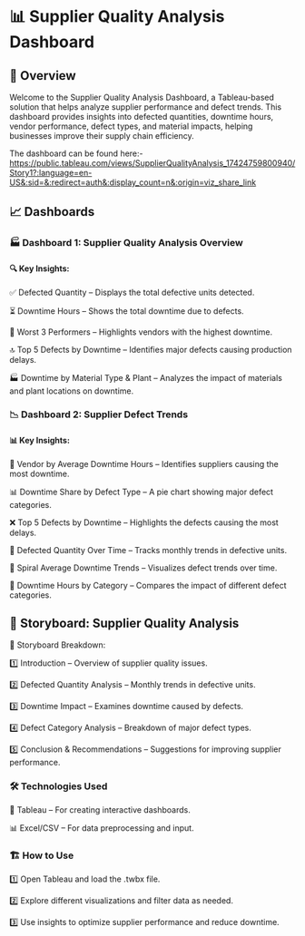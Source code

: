 
# 📊 Supplier Quality Analysis Dashboard

## 📌 Overview

Welcome to the Supplier Quality Analysis Dashboard, a Tableau-based solution that helps analyze supplier performance and defect trends. This dashboard provides insights into defected quantities, downtime hours, vendor performance, defect types, and material impacts, helping businesses improve their supply chain efficiency.

The dashboard can be found here:- https://public.tableau.com/views/SupplierQualityAnalysis_17424759800940/Story1?:language=en-US&:sid=&:redirect=auth&:display_count=n&:origin=viz_share_link

## 📈 Dashboards

### 🏭 Dashboard 1: Supplier Quality Analysis Overview

#### 🔍 Key Insights:

✅ Defected Quantity – Displays the total defective units detected.

⏳ Downtime Hours – Shows the total downtime due to defects.

🚨 Worst 3 Performers – Highlights vendors with the highest downtime.

🔝 Top 5 Defects by Downtime – Identifies major defects causing production delays.

🏭 Downtime by Material Type & Plant – Analyzes the impact of materials and plant locations on downtime.

### 📉 Dashboard 2: Supplier Defect Trends

#### 📊 Key Insights:

📌 Vendor by Average Downtime Hours – Identifies suppliers causing the most downtime.

📊 Downtime Share by Defect Type – A pie chart showing major defect categories.

❌ Top 5 Defects by Downtime – Highlights the defects causing the most delays.

📅 Defected Quantity Over Time – Tracks monthly trends in defective units.

🔄 Spiral Average Downtime Trends – Visualizes defect trends over time.

📌 Downtime Hours by Category – Compares the impact of different defect categories.

## 📜 Storyboard: Supplier Quality Analysis

📝 Storyboard Breakdown:

1️⃣ Introduction – Overview of supplier quality issues.

2️⃣ Defected Quantity Analysis – Monthly trends in defective units.

3️⃣ Downtime Impact – Examines downtime caused by defects.

4️⃣ Defect Category Analysis – Breakdown of major defect types.

5️⃣ Conclusion & Recommendations – Suggestions for improving supplier performance.

### 🛠️ Technologies Used
🚀 Tableau – For creating interactive dashboards.

📊 Excel/CSV – For data preprocessing and input.

### 🏗️ How to Use
1️⃣ Open Tableau and load the .twbx file.

2️⃣ Explore different visualizations and filter data as needed.

3️⃣ Use insights to optimize supplier performance and reduce downtime.
